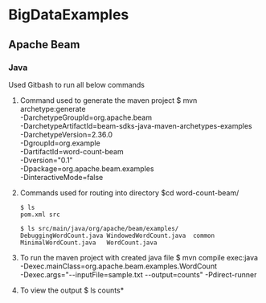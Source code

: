 # BigDataExamples

## Apache Beam
### Java

Used Gitbash to run all below commands 

1. Command used to generate the maven project 
     $ mvn archetype:generate \
      -DarchetypeGroupId=org.apache.beam \
      -DarchetypeArtifactId=beam-sdks-java-maven-archetypes-examples \
      -DarchetypeVersion=2.36.0 \
      -DgroupId=org.example \
      -DartifactId=word-count-beam \
      -Dversion="0.1" \
      -Dpackage=org.apache.beam.examples \
      -DinteractiveMode=false
 
 2. Commands used for routing into directory
        $cd word-count-beam/

        $ ls
        pom.xml	src

        $ ls src/main/java/org/apache/beam/examples/
        DebuggingWordCount.java	WindowedWordCount.java	common
        MinimalWordCount.java	WordCount.java
  
  3. To run the maven project with created java file
        $ mvn compile exec:java -Dexec.mainClass=org.apache.beam.examples.WordCount \
     -Dexec.args="--inputFile=sample.txt --output=counts" -Pdirect-runner
  
  4. To view the output
        $ ls counts*
